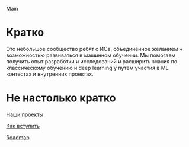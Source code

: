 Main

# Кратко

Это небольшое сообщество ребят с ИСа, объединённое желанием + возможностью развиваться в машинном обучении. Мы помогаем получить опыт разработки и исследований и  расширить знания по классическому обучению и deep learning'у путём участия в ML контестах и внутренних проектах.


# Не настолько кратко

[Наши проекты](https://github.com/Mashin-Lyorning/Main/blob/master/projects.md)

[Как вступить](https://github.com/Mashin-Lyorning/Main/blob/master/test_task.md)

[Roadmap](https://github.com/Mashin-Lyorning/Main/blob/master/roadmap/)

